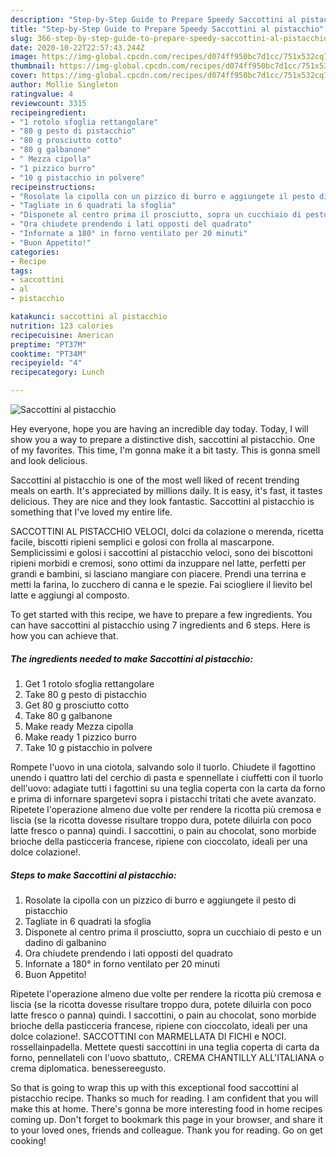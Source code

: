 ```yaml
---
description: "Step-by-Step Guide to Prepare Speedy Saccottini al pistacchio"
title: "Step-by-Step Guide to Prepare Speedy Saccottini al pistacchio"
slug: 366-step-by-step-guide-to-prepare-speedy-saccottini-al-pistacchio
date: 2020-10-22T22:57:43.244Z
image: https://img-global.cpcdn.com/recipes/d074ff950bc7d1cc/751x532cq70/saccottini-al-pistacchio-recipe-main-photo.jpg
thumbnail: https://img-global.cpcdn.com/recipes/d074ff950bc7d1cc/751x532cq70/saccottini-al-pistacchio-recipe-main-photo.jpg
cover: https://img-global.cpcdn.com/recipes/d074ff950bc7d1cc/751x532cq70/saccottini-al-pistacchio-recipe-main-photo.jpg
author: Mollie Singleton
ratingvalue: 4
reviewcount: 3315
recipeingredient:
- "1 rotolo sfoglia rettangolare"
- "80 g pesto di pistacchio"
- "80 g prosciutto cotto"
- "80 g galbanone"
- " Mezza cipolla"
- "1 pizzico burro"
- "10 g pistacchio in polvere"
recipeinstructions:
- "Rosolate la cipolla con un pizzico di burro e aggiungete il pesto di pistacchio"
- "Tagliate in 6 quadrati la sfoglia"
- "Disponete al centro prima il prosciutto, sopra un cucchiaio di pesto e un dadino di galbanino"
- "Ora chiudete prendendo i lati opposti del quadrato"
- "Infornate a 180° in forno ventilato per 20 minuti"
- "Buon Appetito!"
categories:
- Recipe
tags:
- saccottini
- al
- pistacchio

katakunci: saccottini al pistacchio 
nutrition: 123 calories
recipecuisine: American
preptime: "PT37M"
cooktime: "PT34M"
recipeyield: "4"
recipecategory: Lunch

---
```



![Saccottini al pistacchio](https://img-global.cpcdn.com/recipes/d074ff950bc7d1cc/751x532cq70/saccottini-al-pistacchio-recipe-main-photo.jpg)

Hey everyone, hope you are having an incredible day today. Today, I will show you a way to prepare a distinctive dish, saccottini al pistacchio. One of my favorites. This time, I'm gonna make it a bit tasty. This is gonna smell and look delicious.

Saccottini al pistacchio is one of the most well liked of recent trending meals on earth. It's appreciated by millions daily. It is easy, it's fast, it tastes delicious. They are nice and they look fantastic. Saccottini al pistacchio is something that I've loved my entire life.

SACCOTTINI AL PISTACCHIO VELOCI, dolci da colazione o merenda, ricetta facile, biscotti ripieni semplici e golosi con frolla al mascarpone. Semplicissimi e golosi i saccottini al pistacchio veloci, sono dei biscottoni ripieni morbidi e cremosi, sono ottimi da inzuppare nel latte, perfetti per grandi e bambini, si lasciano mangiare con piacere. Prendi una terrina e metti la farina, lo zucchero di canna e le spezie. Fai sciogliere il lievito bel latte e aggiungi al composto.


To get started with this recipe, we have to prepare a few ingredients. You can have saccottini al pistacchio using 7 ingredients and 6 steps. Here is how you can achieve that.

<!--inarticleads1-->

##### The ingredients needed to make Saccottini al pistacchio:

1. Get 1 rotolo sfoglia rettangolare
1. Take 80 g pesto di pistacchio
1. Get 80 g prosciutto cotto
1. Take 80 g galbanone
1. Make ready  Mezza cipolla
1. Make ready 1 pizzico burro
1. Take 10 g pistacchio in polvere


Rompete l&#39;uovo in una ciotola, salvando solo il tuorlo. Chiudete il fagottino unendo i quattro lati del cerchio di pasta e spennellate i ciuffetti con il tuorlo dell&#39;uovo: adagiate tutti i fagottini su una teglia coperta con la carta da forno e prima di infornare spargetevi sopra i pistacchi tritati che avete avanzato. Ripetete l&#39;operazione almeno due volte per rendere la ricotta più cremosa e liscia (se la ricotta dovesse risultare troppo dura, potete diluirla con poco latte fresco o panna) quindi. I saccottini, o pain au chocolat, sono morbide brioche della pasticceria francese, ripiene con cioccolato, ideali per una dolce colazione!. 

<!--inarticleads2-->

##### Steps to make Saccottini al pistacchio:

1. Rosolate la cipolla con un pizzico di burro e aggiungete il pesto di pistacchio
1. Tagliate in 6 quadrati la sfoglia
1. Disponete al centro prima il prosciutto, sopra un cucchiaio di pesto e un dadino di galbanino
1. Ora chiudete prendendo i lati opposti del quadrato
1. Infornate a 180° in forno ventilato per 20 minuti
1. Buon Appetito!


Ripetete l&#39;operazione almeno due volte per rendere la ricotta più cremosa e liscia (se la ricotta dovesse risultare troppo dura, potete diluirla con poco latte fresco o panna) quindi. I saccottini, o pain au chocolat, sono morbide brioche della pasticceria francese, ripiene con cioccolato, ideali per una dolce colazione!. SACCOTTINI con MARMELLATA DI FICHI e NOCI. rossellainpadella. Mettete questi saccottini in una teglia coperta di carta da forno, pennellateli con l&#39;uovo sbattuto,. CREMA CHANTILLY ALL&#39;ITALIANA o crema diplomatica. benessereegusto. 

So that is going to wrap this up with this exceptional food saccottini al pistacchio recipe. Thanks so much for reading. I am confident that you will make this at home. There's gonna be more interesting food in home recipes coming up. Don't forget to bookmark this page in your browser, and share it to your loved ones, friends and colleague. Thank you for reading. Go on get cooking!
